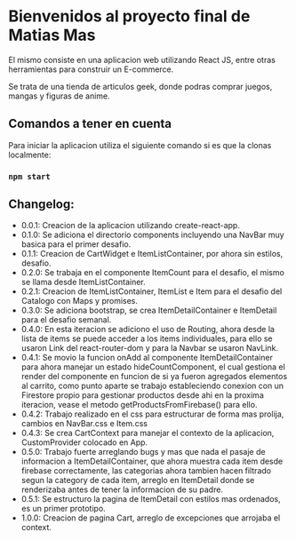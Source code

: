 # Bienvenidos al proyecto final de Matias Mas

El mismo consiste en una aplicacion web utilizando React JS, entre otras herramientas para construir un E-commerce.

Se trata de una tienda de articulos geek, donde podras comprar juegos, mangas y figuras de anime.

## Comandos a tener en cuenta

Para iniciar la aplicacion utiliza el siguiente comando si es que la clonas localmente:
### `npm start`

## Changelog:

- 0.0.1: Creacion de la aplicacion utilizando create-react-app.
- 0.1.0: Se adiciona el directorio components incluyendo una NavBar muy basica para el primer desafio.
- 0.1.1: Creacion de CartWidget e ItemListContainer, por ahora sin estilos, desafio.
- 0.2.0: Se trabaja en el componente ItemCount para el desafio, el mismo se llama desde ItemListContainer. 
- 0.2.1: Creacion de ItemListContainer, ItemList e Item para el desafio del Catalogo con Maps y promises.
- 0.3.0: Se adiciona bootstrap, se crea ItemDetailContainer e ItemDetail para el desafio semanal.
- 0.4.0: En esta iteracion se adiciono el uso de Routing, ahora desde la lista de items se puede acceder a los items individuales, para ello se usaron Link del react-router-dom y para la Navbar se usaron NavLink.
- 0.4.1: Se movio la funcion onAdd al componente ItemDetailContainer para ahora manejar un estado hideCountComponent, el cual gestiona el render del componente en funcion de si ya fueron agregados elementos al carrito, como punto aparte se trabajo estableciendo conexion con un Firestore propio para gestionar productos desde ahi en la proxima iteracion, vease el metodo getProductsFromFirebase() para ello.
- 0.4.2: Trabajo realizado en el css para estructurar de forma mas prolija, cambios en NavBar.css e Item.css
- 0.4.3: Se crea CartContext para manejar el contexto de la aplicacion, CustomProvider colocado en App.
- 0.5.0: Trabajo fuerte arreglando bugs y mas que nada el pasaje de informacion a ItemDetailContainer, que ahora muestra cada item desde firebase correctamente, las categorias ahora tambien hacen filtrado segun la category de cada item, arreglo en ItemDetail donde se renderizaba antes de tener la informacion de su padre.
- 0.5.1: Se estructuro la pagina de ItemDetail con estilos mas ordenados, es un primer prototipo.
- 1.0.0: Creacion de pagina Cart, arreglo de excepciones que arrojaba el context.